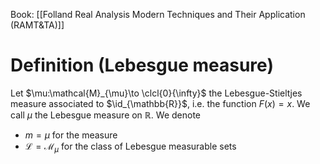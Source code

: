 Book: [[Folland Real Analysis Modern Techniques and Their Application (RAMT&TA)]]
# Definition (Lebesgue measure)
Let $\mu:\mathcal{M}_{\mu}\to \clcl{0}{\infty}$ the Lebesgue-Stieltjes measure associated to $\id_{\mathbb{R}}$, i.e. the function $F(x)=x$.
We call $\mu$ the Lebesgue measure on $\mathbb{R}$.
We denote
- $m=\mu$ for the measure
- $\mathcal{L}=\mathcal{M}_{\mu}$ for the class of Lebesgue measurable sets